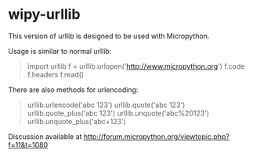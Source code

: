 # wipy-urllib

This version of urllib is designed to be used with Micropython.

Usage is similar to normal urllib:

> import urllib
> f = urllib.urlopen('http://www.micropython.org')
> f.code
> f.headers
> f.read()

There are also methods for urlencoding:
> urllib.urlencode('abc 123')
> urllib.quote('abc 123')
> urllib.quote_plus('abc 123')
> urllib.unquote('abc%20123')
> urllib.unquote_plus('abc+123')

Discussion available at http://forum.micropython.org/viewtopic.php?f=11&t=1080
